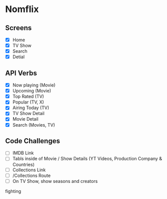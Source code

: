 # Nomflix

## Screens

- [x] Home
- [x] TV Show
- [x] Search
- [x] Detial

## API Verbs

- [x] Now playing (Movie)
- [x] Upcoming (Movie)
- [x] Top Rated (TV)
- [x] Popular (TV, X)
- [x] Airing Today (TV)
- [x] TV Show Detail
- [x] Movie Detail
- [x] Search (Movies, TV)

## Code Challenges

- [ ] IMDB Link
- [ ] Tabls inside of Movie / Show Details (YT Videos, Production Company & Countries)
- [ ] Collections Link
- [ ] /Collections Route
- [ ] On TV Show, show seasons and creators

fighting
